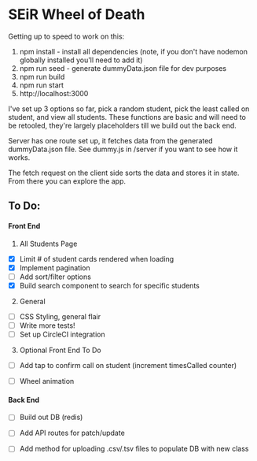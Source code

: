 # SEiR Wheel of Death

Getting up to speed to work on this:
1. npm install - install all dependencies (note, if you don't have nodemon globally installed you'll need to add it)
2. npm run seed - generate dummyData.json file for dev purposes
3. npm run build
4. npm run start
5. http://localhost:3000

I've set up 3 options so far, pick a random student, pick the least called on student, and view all students.
These functions are basic and will need to be retooled, they're largely placeholders till we build out the back end.

Server has one route set up, it fetches data from the generated dummyData.json file. See dummy.js in /server if you want to see how it works. 

The fetch request on the client side sorts the data and stores it in state. From there you can explore the app.

## To Do:

#### Front End
1. All Students Page
- [x] Limit # of student cards rendered when loading
- [x] Implement pagination 
- [ ] Add sort/filter options
- [x] Build search component to search for specific students

2. General
- [ ] CSS Styling, general flair
- [ ] Write more tests!
- [ ] Set up CircleCI integration

3. Optional Front End To Do
- [ ] Add tap to confirm call on student (increment timesCalled counter)
- [ ] Wheel animation


#### Back End
- [ ] Build out DB (redis)
- [ ] Add API routes for patch/update
- [ ] Add method for uploading .csv/.tsv files to populate DB with new class

